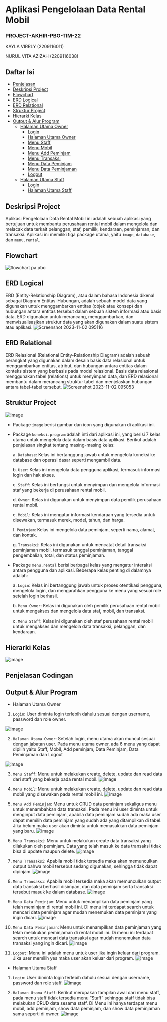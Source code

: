 # Aplikasi Pengelolaan Data Rental Mobil
### PROJECT-AKHIR-PBO-TIM-22
KAYLA VIRRLY (2209116011)

NURUL VITA AZIZAH (2209116038)

## Daftar Isi
- [Penjelasan](#penjelasan)
- [Deskripsi Project](#deskripsi-project)
- [Flowchart](#flowchart)
- [ERD Logical](#erd-logical)
- [ERD Relational](#erd-relational)
- [Struktur Project](#struktur-project)
- [Hierarki Kelas](#hierarki-kelas)
- [Output & Alur Program](#output--alur-program)
  - [Halaman Utama Owner](#halaman-utama-owner)
    - [Login](#login)
    - [Halaman Utama Owner](#halaman-utama-owner)
    - [Menu Staff](#menu-staff)
    - [Menu Mobil](#menu-mobil)
    - [Menu Add Peminjam](#menu-add-peminjam)
    - [Menu Transaksi](#menu-transaksi)
    - [Menu Data Peminjam](#menu-data-peminjam)
    - [Menu Data Peminjaman](#menu-data-peminjaman)
    - [Logout](#logout)
  - [Halaman Utama Staff](#halaman-utama-staff)
    - [Login](#login)
    - [Halaman Utama Staff](#halaman-utama-staff)


## Deskripsi Project
Aplikasi Pengelolaan Data Rental Mobil ini adalah sebuah aplikasi yang bertujuan untuk membantu perusahaan rental mobil dalam mengelola dan melacak data terkait pelanggan, staf, pemilik, kendaraan, peminjaman, dan transaksi. Aplikasi ini memiliki tiga package utama, yaitu `image`, `database`, dan `menu.rental`.

## Flowchart
![flowchart pa pbo](https://github.com/PBO-DBD-TIM22/RentalMobil/assets/121857360/cd45e087-673e-4054-87ca-8fef8cbef9dc)


## ERD Logical
ERD (Entity-Relationship Diagram), atau dalam bahasa Indonesia dikenal sebagai Diagram Entitas-Hubungan, adalah sebuah model data yang digunakan untuk menggambarkan entitas (objek atau konsep) dan hubungan antara entitas tersebut dalam sebuah sistem informasi atau basis data. ERD digunakan untuk merancang, menggambarkan, dan memvisualisasikan struktur data yang akan digunakan dalam suatu sistem atau aplikasi.
![Screenshot 2023-11-02 095116](https://github.com/PBO-DBD-TIM22/RentalMobil/assets/121857360/dcb1757e-0b1d-4307-9a4a-a540d39f6203)

## ERD Relational
ERD Relasional (Relational Entity-Relationship Diagram) adalah sebuah perangkat yang digunakan dalam desain basis data relasional untuk menggambarkan entitas, atribut, dan hubungan antara entitas dalam konteks sistem yang berbasis pada model relasional. Basis data relasional menggunakan tabel (relations) untuk menyimpan data, dan ERD relasional membantu dalam merancang struktur tabel dan menjelaskan hubungan antara tabel-tabel tersebut.
![Screenshot 2023-11-02 095053](https://github.com/PBO-DBD-TIM22/RentalMobil/assets/121857360/afd02eed-ee31-4a9a-a5d4-90852325d02c)

## Struktur Project
![image](https://github.com/PBO-DBD-TIM22/RentalMobil/assets/121857360/edb138df-9524-4127-856c-2087166acc9f)

- Package `image` berisi gambar dan icon yang digunakan di aplikasi ini.

- Package `koneksi.program` adalah inti dari aplikasi ini, yang berisi 7 kelas utama untuk mengelola data dalam basis data aplikasi. Berikut adalah penjelasan singkat tentang masing-masing kelas:

   a. `Database`: Kelas ini bertanggung jawab untuk mengelola koneksi ke database dan operasi dasar seperti mengambil data.

   b. `User`: Kelas ini mengelola data pengguna aplikasi, termasuk informasi login dan hak akses.

   c. `Staff`: Kelas ini berfungsi untuk menyimpan dan mengelola informasi staf yang bekerja di perusahaan rental mobil.

   d. `Owner`: Kelas ini digunakan untuk menyimpan data pemilik perusahaan rental mobil.

   e. `Mobil`: Kelas ini mengatur informasi kendaraan yang tersedia untuk disewakan, termasuk merek, model, tahun, dan harga.

   f. `Peminjam`: Kelas ini mengelola data peminjam, seperti nama, alamat, dan kontak.

   g. `Transaksi`: Kelas ini digunakan untuk mencatat detail transaksi peminjaman mobil, termasuk tanggal peminjaman, tanggal pengembalian, total, dan status peminjaman.

- Package `menu.rental` berisi berbagai kelas yang mengatur interaksi antara pengguna dan aplikasi. Beberapa kelas penting di dalamnya adalah:

   a. `Login`: Kelas ini bertanggung jawab untuk proses otentikasi pengguna, mengelola login, dan mengarahkan pengguna ke menu yang sesuai role setelah login berhasil.

   b. `Menu Owner`: Kelas ini digunakan oleh pemilik perusahaan rental mobil untuk mengakses dan mengelola data staf, mobil, dan transaksi.

   c. `Menu Staff`: Kelas ini digunakan oleh staf perusahaan rental mobil untuk mengakses dan mengelola data transaksi, pelanggan, dan kendaraan.

## Hierarki Kelas
![image](https://github.com/PBO-DBD-TIM22/RentalMobil/assets/121857360/31e4eb03-44db-494d-8f72-c0fc4dd2af8d)

## Penjelasan Codingan

## Output & Alur Program
- Halaman Utama Owner
1. `Login`: User diminta login terlebih dahulu sesuai dengan username, password dan role owner.

![image](https://github.com/PBO-DBD-TIM22/RentalMobil/assets/121857360/1d89d214-86d7-4b36-bf94-3ae70fa002e4)

2. `Halaman Utama Owner`: Setelah login, menu utama akan muncul sesuai dengan jabatan user. Pada menu utama owner, ada 6 menu yang dapat dipilih yaitu Staff, Mobil, Add peminjam, Data Peminjam, Data Peminjaman dan Logout

![image](https://github.com/PBO-DBD-TIM22/RentalMobil/assets/121857360/93bfc539-38d0-4d48-b67b-c7ca638382c1)

3.  `Menu Staff`: Menu untuk melakukan create, delete, update dan read data dari staff yang bekerja pada rental mobil.
![image](https://github.com/PBO-DBD-TIM22/RentalMobil/assets/121857360/46dc46d7-b31b-4d01-a229-2f5ec8cca207)

4.  `Menu Mobil`: Menu untuk melakukan create, delete, update dan read data mobil yang disewakan pada rental mobil ini.
![image](https://github.com/PBO-DBD-TIM22/RentalMobil/assets/121857360/ea071880-1334-4985-be37-ad6299c289d1)

5.  `Menu Add Peminjam`: Menu untuk CRUD data peminjam sekaligus menu untuk menambahkan data transaksi. Pada menu ini user diminta untuk menginput data peminjam, apabila data peminjam sudah ada maka user dapat memilih data peminjam yang sudah ada yang ditampilkan di tabel. Jika belum maka user akan diminta untuk memasukkan data peminjam yang baru.
![image](https://github.com/PBO-DBD-TIM22/RentalMobil/assets/121857360/7b1cce3b-e737-4c75-8d75-0b3bc5b677f0)

6.  `Menu Transaksi`: Menu untuk melakukan create data transaksi yang dilakukan oleh peminjam. Data yang telah masuk ke data transaksi tidak bisa di update maupun delete.
![image](https://github.com/PBO-DBD-TIM22/RentalMobil/assets/121857360/40555b98-4533-419b-90ec-78956d980939)

7.  `Menu Transaksi`: Apabila mobil tidak tersedia maka akan memunculkan output bahwa mobil tersebut sedang digunakan, sehingga tidak dapat dipinjam.
![image](https://github.com/PBO-DBD-TIM22/RentalMobil/assets/121857360/1e06133e-ccbf-4a3b-9eb0-13ba88aa5e81)

8.  `Menu Transaksi`: Apabila mobil tersedia maka akan memunculkan output data transaksi berhasil disimpan, dan data peminjam serta transaksi tersebut masuk ke dalam database.
![image](https://github.com/PBO-DBD-TIM22/RentalMobil/assets/121857360/c834fcf4-270b-4d55-99be-4b5daf0b286d)

9.  `Menu Data Peminjam`: Menu untuk menampilkan data peminjam yang telah meminjam di rental mobil ini. Di menu ini terdapat search untuk mencari data peminjam agar mudah menemukan data peminjam yang ingin dicari.
![image](https://github.com/PBO-DBD-TIM22/RentalMobil/assets/121857360/4e8397d2-7864-4660-aea6-22c4eab5b517)
 
10.  `Menu Data Peminjaman`: Menu untuk menampilkan data peminjaman yang telah melakukan peminjaman di rental mobil ini. Di menu ini terdapat search untuk mencari data transaksi agar mudah menemukan data transaksi yang ingin dicari.
![image](https://github.com/PBO-DBD-TIM22/RentalMobil/assets/121857360/449b17fd-97b2-48e3-bf32-a369cb8280eb)

11. `Logout`: Menu ini adalah menu untuk user jika ingin keluar dari program. Jika user memilih yes maka user akan keluar dari program.
![image](https://github.com/PBO-DBD-TIM22/RentalMobil/assets/121857360/f76b8eeb-cdd7-401b-a1af-cf04be91c8ae)


- Halaman Utama Staff   
1.  `Login`: User diminta login terlebih dahulu sesuai dengan username, password dan role staff.
![image](https://github.com/PBO-DBD-TIM22/RentalMobil/assets/121857360/ccdbad83-8609-4892-ae5c-3927c22abcbd)

2.  `Halaman Utama Staff`: Berikut merupakan tampilan awal dari menu staff, pada menu staff tidak tersedia menu “Staff” sehingga staff tidak bisa melakukan CRUD data sesama staff. Di Menu ini hanya terdapat menu mobil, add peminjam, show data peminjam, dan show data peminjaman sama seperti di owner.
![image](https://github.com/PBO-DBD-TIM22/RentalMobil/assets/121857360/3017ad39-c64a-4089-b0d1-3eb53c398f2e)
